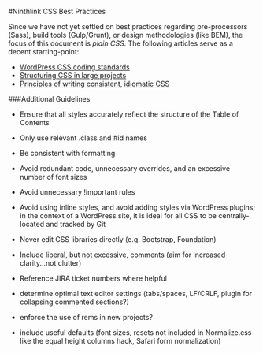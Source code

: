 #Ninthlink CSS Best Practices

Since we have not yet settled on best practices regarding pre-processors (Sass), build tools (Gulp/Grunt), or design methodologies (like BEM), the focus of this document is *plain CSS*. The following articles serve as a decent starting-point:

* [WordPress CSS coding standards](https://make.wordpress.org/core/handbook/best-practices/coding-standards/css/)
* [Structuring CSS in large projects](https://medium.com/peergrade-io/structuring-css-in-large-projects-37f1695f5ec8#.7f42jl9ke)
* [Principles of writing consistent, idiomatic CSS](https://github.com/necolas/idiomatic-css)

###Additional Guidelines

* Ensure that all styles accurately reflect the structure of the Table of Contents
* Only use relevant .class and #id names
* Be consistent with formatting
* Avoid redundant code, unnecessary overrides, and an excessive number of font sizes
* Avoid unnecessary !important rules
* Avoid using inline styles, and avoid adding styles via WordPress plugins; in the context of a WordPress site, it is ideal for all CSS to be centrally-located and tracked by Git
* Never edit CSS libraries directly (e.g. Bootstrap, Foundation)
* Include liberal, but not excessive, comments (aim for increased clarity...not clutter)
* Reference JIRA ticket numbers where helpful

* determine optimal text editor settings (tabs/spaces, LF/CRLF, plugin for collapsing commented sections?)
* enforce the use of rems in new projects?
* include useful defaults (font sizes, resets not included in Normalize.css like the equal height columns hack, Safari form normalization)
